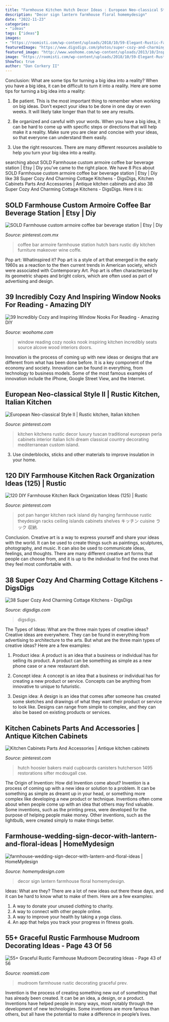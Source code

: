 ```yaml
---
title: "Farmhouse Kitchen Hutch Decor Ideas : European Neo-classical Style Ii"
description: "Decor sign lantern farmhouse floral homemydesign"
date: "2022-11-23"
categories:
- "ideas"
tags: ["ideas"]
images:
- "https://roomisti.com/wp-content/uploads/2018/10/59-Elegant-Rustic-Farmhouse-Mudroom-Decorating-Ideas-43.jpg"
featuredImage: "https://www.digsdigs.com/photos/super-cozy-and-charming-cottage-kitchens-22.jpg"
featured_image: "http://www.woohome.com/wp-content/uploads/2013/10/Inspiring-Window-Reading-Nook-14-2.jpg"
image: "https://roomisti.com/wp-content/uploads/2018/10/59-Elegant-Rustic-Farmhouse-Mudroom-Decorating-Ideas-43.jpg"
ShowToc: true
author: "Dan Corkery II"
---
```



Conclusion: What are some tips for turning a big idea into a reality?
When you have a big idea, it can be difficult to turn it into a reality. Here are some tips for turning a big idea into a reality:
1. Be patient. This is the most important thing to remember when working on big ideas. Don’t expect your idea to be done in one day or even weeks. It will likely take longer than that to see any results.

2. Be organized and careful with your words. When you have a big idea, it can be hard to come up with specific steps or directions that will help make it a reality. Make sure you are clear and concise with your ideas, so that everyone can understand them easily.

3. Use the right resources. There are many different resources available to help you turn your big idea into a reality.

	

		
searching about SOLD Farmhouse custom armoire coffee bar beverage station | Etsy | Diy you've came to the right place. We have 8 Pics about SOLD Farmhouse custom armoire coffee bar beverage station | Etsy | Diy like 38 Super Cozy And Charming Cottage Kitchens - DigsDigs, Kitchen Cabinets Parts And Accessories | Antique kitchen cabinets and also 38 Super Cozy And Charming Cottage Kitchens - DigsDigs. Here it is:
		
    
## SOLD Farmhouse Custom Armoire Coffee Bar Beverage Station | Etsy | Diy

<img loading=lazy src="https://i.pinimg.com/736x/16/b7/5f/16b75fb3ad30f4a3ac8dd35603b3c6dc.jpg" onerror="this.onerror=null;this.src='https://tse1.mm.bing.net/th?id=OIP.8juE-KO8PtFMDdFzKuv4cQHaJ3&amp;pid=15.1';" alt="SOLD Farmhouse custom armoire coffee bar beverage station | Etsy | Diy">

_Source: pinterest.com.mx_

>coffee bar armoire farmhouse station hutch bars rustic diy kitchen furniture makeover wine coffe. 

	

Pop art: Whatinspired it?
Pop art is a style of art that emerged in the early 1960s as a reaction to the then current trends in American society, which were associated with Contemporary Art. Pop art is often characterized by its geometric shapes and bright colors, which are often used as part of advertising and design.

    
## 39 Incredibly Cozy And Inspiring Window Nooks For Reading - Amazing DIY

<img loading=lazy src="http://www.woohome.com/wp-content/uploads/2013/10/Inspiring-Window-Reading-Nook-14-2.jpg" onerror="this.onerror=null;this.src='https://tse1.mm.bing.net/th?id=OIP.4Q5tCyMzXZmAC5w4eZ8s8wHaLH&amp;pid=15.1';" alt="39 Incredibly Cozy and Inspiring Window Nooks For Reading - Amazing DIY">

_Source: woohome.com_

>window reading cozy nooks nook inspiring kitchen incredibly seats source alcove wood interiors doors. 

	

Innovation is the process of coming up with new ideas or designs that are different from what has been done before. It is a key component of the economy and society. Innovation can be found in everything, from technology to business models. Some of the most famous examples of innovation include the iPhone, Google Street View, and the Internet.

    
## European Neo-classical Style II | Rustic Kitchen, Italian Kitchen

<img loading=lazy src="https://i.pinimg.com/736x/fa/c2/3e/fac23eb645e017fd68ccae3daf0eb15e--old-world-kitchens-european-style.jpg" onerror="this.onerror=null;this.src='https://tse4.mm.bing.net/th?id=OIP.VBPWtKDksSJy3FUobDMj4AHaJ3&amp;pid=15.1';" alt="European Neo-classical Style II | Rustic kitchen, Italian kitchen">

_Source: pinterest.com_

>kitchen kitchens rustic decor luxury tuscan traditional european perla cabinets interior italian lichi dream classical country decorating mediterranean custom island. 

	

3. Use cinderblocks, sticks and other materials to improve insulation in your home.

    
## 120 DIY Farmhouse Kitchen Rack Organization Ideas (125) | Rustic

<img loading=lazy src="https://i.pinimg.com/736x/cd/da/b8/cddab86cd460695a7b820228b16b947d.jpg" onerror="this.onerror=null;this.src='https://tse3.mm.bing.net/th?id=OIP.mqYFlURDn-HmBvzA-8QKAQHaLH&amp;pid=15.1';" alt="120 DIY Farmhouse Kitchen Rack Organization Ideas (125) | Rustic">

_Source: pinterest.com_

>pot pan hanger kitchen rack island diy hanging farmhouse rustic theydesign racks ceiling islands cabinets shelves キッチン cuisine ラック 収納. 

	

Conclusion.
Creative art is a way to express yourself and share your ideas with the world. It can be used to create things such as paintings, sculptures, photography, and music. It can also be used to communicate ideas, feelings, and thoughts. There are many different creative art forms that people can choose from, and it is up to the individual to find the ones that they feel most comfortable with.

    
## 38 Super Cozy And Charming Cottage Kitchens - DigsDigs

<img loading=lazy src="https://www.digsdigs.com/photos/super-cozy-and-charming-cottage-kitchens-22.jpg" onerror="this.onerror=null;this.src='https://tse1.mm.bing.net/th?id=OIP.DYGJf31rDyjzJJOBddL_IgAAAA&amp;pid=15.1';" alt="38 Super Cozy And Charming Cottage Kitchens - DigsDigs">

_Source: digsdigs.com_

>digsdigs. 

	

The Types of Ideas: What are the three main types of creative ideas?
Creative ideas are everywhere. They can be found in everything from advertising to architecture to the arts. But what are the three main types of creative ideas? Here are a few examples:
1. Product idea: A product is an idea that a business or individual has for selling its product. A product can be something as simple as a new phone case or a new restaurant dish.

2. Concept idea: A concept is an idea that a business or individual has for creating a new product or service. Concepts can be anything from innovative to unique to futuristic.

3. Design idea: A design is an idea that comes after someone has created some sketches and drawings of what they want their product or service to look like. Designs can range from simple to complex, and they can also be based on existing products or services.

    
## Kitchen Cabinets Parts And Accessories | Antique Kitchen Cabinets

<img loading=lazy src="https://i.pinimg.com/736x/8b/25/3f/8b253fa01e9952e8f77460270da1e649.jpg" onerror="this.onerror=null;this.src='https://tse2.mm.bing.net/th?id=OIP.vsWM_i2E9JbxJ82Ec69OOQHaJ3&amp;pid=15.1';" alt="Kitchen Cabinets Parts And Accessories | Antique kitchen cabinets">

_Source: pinterest.com_

>hutch hoosier bakers maid cupboards canisters hutcherson 1495 restorations sifter mcdougall cse. 

	

The Origin of Invention: How did Invention come about?
Invention is a process of coming up with a new idea or solution to a problem. It can be something as simple as dreamt up in your head, or something more complex like developing a new product or technique. Inventions often come about when people come up with an idea that others may find valuable. Some inventions, such as the printing press, were developed for the purpose of helping people make money. Other inventions, such as the lightbulb, were created simply to make things better.

    
## Farmhouse-wedding-sign-decor-with-lantern-and-floral-ideas | HomeMydesign

<img loading=lazy src="https://homemydesign.com/wp-content/uploads/2019/09/farmhouse-wedding-sign-decor-with-lantern-and-floral-ideas.jpg" onerror="this.onerror=null;this.src='https://tse1.mm.bing.net/th?id=OIP.-xNwTdmHKG2jUzbTD3JjRwHaK1&amp;pid=15.1';" alt="farmhouse-wedding-sign-decor-with-lantern-and-floral-ideas | HomeMydesign">

_Source: homemydesign.com_

>decor sign lantern farmhouse floral homemydesign. 

	

Ideas: What are they?
There are a lot of new ideas out there these days, and it can be hard to know what to make of them. Here are a few examples:
1. A way to donate your unused clothing to charity.
2. A way to connect with other people online.
3. A way to improve your health by taking a yoga class.
4. An app that helps you track your progress in fitness goals.

    
## 55+ Graceful Rustic Farmhouse Mudroom Decorating Ideas - Page 43 Of 56

<img loading=lazy src="https://roomisti.com/wp-content/uploads/2018/10/59-Elegant-Rustic-Farmhouse-Mudroom-Decorating-Ideas-43.jpg" onerror="this.onerror=null;this.src='https://tse1.mm.bing.net/th?id=OIP.htFL4dqGZOrlK3U3-_4gWgHaLI&amp;pid=15.1';" alt="55+ Graceful Rustic Farmhouse Mudroom Decorating Ideas - Page 43 of 56">

_Source: roomisti.com_

>mudroom farmhouse rustic decorating graceful prev. 

	

Invention is the process of creating something new out of something that has already been created. It can be an idea, a design, or a product. Inventions have helped people in many ways, most notably through the development of new technologies. Some inventions are more famous than others, but all have the potential to make a difference in people’s lives.

